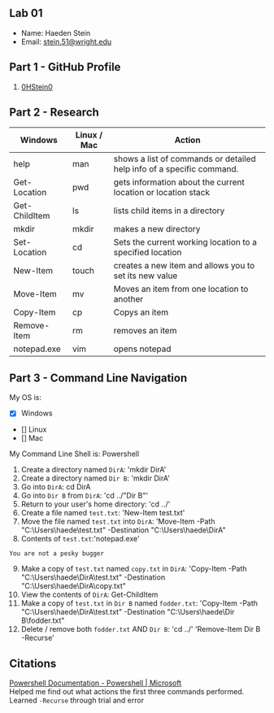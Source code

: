 ## Lab 01

- Name: Haeden Stein
- Email: stein.51@wright.edu

## Part 1 - GitHub Profile

1. [0HStein0](https://github.com/0HStein0)

## Part 2 - Research

|   Windows     | Linux / Mac |                                Action                               |
| ---           | ---         | ---                                                                 |
| help          | man         |shows a list of commands or detailed help info of a specific command.|
| Get-Location  | pwd         |gets information about the current location or location stack        |
| Get-ChildItem | ls          |lists child items in a directory                                     |
| mkdir         | mkdir       |makes a new directory                                                |
| Set-Location  | cd          |Sets the current working location to a specified location            |
| New-Item      | touch       |creates a new item and allows you to set its new value               |
| Move-Item     | mv          |Moves an item from one location to another                           |
| Copy-Item     | cp          |Copys an item                                                        |
| Remove-Item   | rm          |removes an item                                                      |
| notepad.exe   | vim         |opens notepad                                                        |

## Part 3 - Command Line Navigation

My OS is:
- [x] Windows
- [] Linux
- [] Mac

My Command Line Shell is: Powershell

1. Create a directory named `DirA`: 'mkdir DirA'
2. Create a directory named `Dir B`: 'mkdir DirA'
3. Go into `DirA`: cd DirA
4. Go into `Dir B` from `DirA`: 'cd ../"Dir B"'
5. Return to your user's home directory: 'cd ../'
6. Create a file named `test.txt`: 'New-Item test.txt'
7. Move the file named `test.txt` into `DirA`: 'Move-Item -Path "C:\Users\haede\test.txt" -Destination "C:\Users\haede\DirA"
8. Contents of `test.txt`:'notepad.exe'
```
You are not a pesky bugger
```
9. Make a copy of `test.txt` named `copy.txt` in `DirA`: 'Copy-Item -Path "C:\Users\haede\DirA\test.txt" -Destination "C:\Users\haede\DirA\copy.txt"
10. View the contents of `DirA`: Get-ChildItem
11. Make a copy of `test.txt` in `Dir B` named `fodder.txt`: 'Copy-Item -Path "C:\Users\haede\DirA\test.txt" -Destination "C:\Users\haede\Dir B\fodder.txt"
12. Delete / remove both `fodder.txt` AND `Dir B`: 'cd ../' 'Remove-Item Dir B -Recurse'


## Citations

[Powershell Documentation - Powershell | Microsoft](https://learn.microsoft.com/en-us/powershell/module/Microsoft.PowerShell.Management/) \
Helped me find out what actions the first three commands performed.\
Learned `-Recurse` through trial and error


